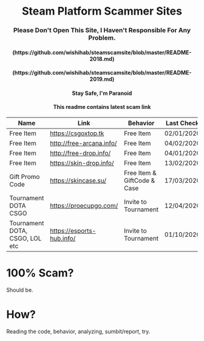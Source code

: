 <h1 align="center">Steam Platform Scammer Sites</h1>
<h3 align="center">Please Don't Open This Site, I Haven't Responsible For Any Problem.</h1>
<h4 align="center">(https://github.com/wishihab/steamscamsite/blob/master/README-2018.md)</h1>
<h4 align="center">(https://github.com/wishihab/steamscamsite/blob/master/README-2019.md)</h1>
<h4 align="center">Stay Safe, I'm Paranoid</h1>
<h4 align="center">This readme contains latest scam link</h1>


| Name | Link | Behavior | Last Check |
| ------------------ | ------------------------- | ------------------------- | ---------- |
| Free Item | https://csgoxtop.tk | Free Item | 02/01/2020 |
| Free Item | http://free-arcana.info/ | Free Item | 04/02/2020 |
| Free Item | http://free-drop.info/ | Free Item | 04/01/2020 |
| Free Item | https://skin-drop.info/ | Free Item | 13/02/2020 |
| Gift Promo Code | https://skincase.su/ | Free Item & GiftCode & Case | 17/03/2020 |
| Tournament DOTA CSGO | https://proecupgo.com/ | Invite to Tournament | 12/04/2020 |
| Tournament DOTA, CSGO, LOL etc | https://esports-hub.info/ | Invite to Tournament | 01/10/2020 |


# 100% Scam?
Should be. 

# How?
Reading the code, behavior, analyzing, sumbit/report, try.
